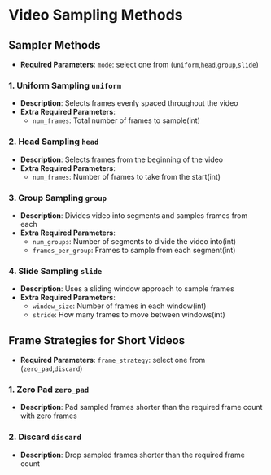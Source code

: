 # Video Sampling Methods

## Sampler Methods
- **Required Parameters**: `mode`: select one from (`uniform`,`head`,`group`,`slide`)

### 1. Uniform Sampling `uniform`
- **Description**: Selects frames evenly spaced throughout the video
- **Extra Required Parameters**:
  - `num_frames`: Total number of frames to sample(int)

### 2. Head Sampling `head`
- **Description**: Selects frames from the beginning of the video
- **Extra Required Parameters**:
  - `num_frames`: Number of frames to take from the start(int)

### 3. Group Sampling `group`
- **Description**: Divides video into segments and samples frames from each
- **Extra Required Parameters**:
  - `num_groups`: Number of segments to divide the video into(int)
  - `frames_per_group`: Frames to sample from each segment(int)

### 4. Slide Sampling `slide`
- **Description**: Uses a sliding window approach to sample frames
- **Extra Required Parameters**:
  - `window_size`: Number of frames in each window(int)
  - `stride`: How many frames to move between windows(int)

## Frame Strategies for Short Videos
- **Required Parameters**: `frame_strategy`: select one from (`zero_pad`,`discard`)

### 1. Zero Pad `zero_pad`
- **Description**: Pad sampled frames shorter than the required frame count with zero frames

### 2. Discard `discard`
- **Description**: Drop sampled frames shorter than the required frame count
